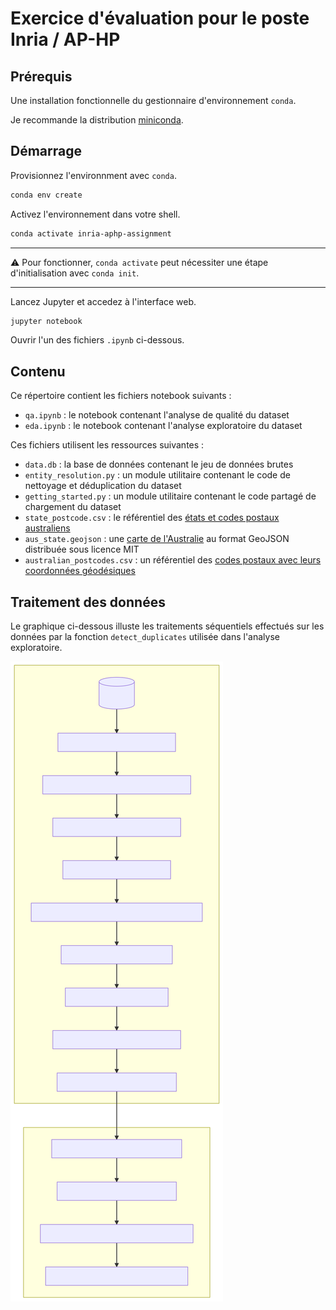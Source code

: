 # Exercice d'évaluation pour le poste Inria / AP-HP

## Prérequis

Une installation fonctionnelle du gestionnaire d'environnement `conda`.

Je recommande la distribution [miniconda](https://docs.conda.io/en/latest/miniconda.html).

## Démarrage

Provisionnez l'environnment avec `conda`.

```sh
conda env create
```

Activez l'environnement dans votre shell.

```sh
conda activate inria-aphp-assignment
```

---

:warning: Pour fonctionner, `conda activate` peut nécessiter une étape d'initialisation avec `conda init`.

---

Lancez Jupyter et accedez à l'interface web.

```sh
jupyter notebook
```

Ouvrir l'un des fichiers `.ipynb` ci-dessous.

## Contenu

Ce répertoire contient les fichiers notebook suivants :

- `qa.ipynb` : le notebook contenant l'analyse de qualité du dataset
- `eda.ipynb` : le notebook contenant l'analyse exploratoire du dataset

Ces fichiers utilisent les ressources suivantes :

- `data.db` : la base de données contenant le jeu de données brutes
- `entity_resolution.py` : un module utilitaire contenant le code de nettoyage et déduplication du dataset
- `getting_started.py` : un module utilitaire contenant le code partagé de chargement du dataset
- `state_postcode.csv` : le référentiel des [états et codes postaux australiens](https://en.wikipedia.org/wiki/Postcodes_in_Australia)
- `aus_state.geojson` : une [carte de l'Australie](https://exploratory.io/map) au format GeoJSON distribuée sous licence MIT
- `australian_postcodes.csv` : un référentiel des [codes postaux avec leurs coordonnées géodésiques](https://www.matthewproctor.com/australian_postcodes)

## Traitement des données

Le graphique ci-dessous illuste les traitements séquentiels effectués sur les données par la fonction `detect_duplicates` utilisée dans l'analyse exploratoire.

![](entity_resolution.svg)